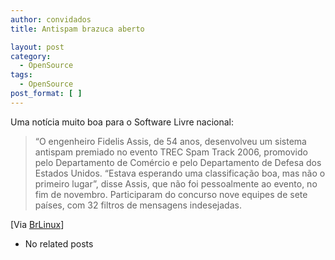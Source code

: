 ```yaml
---
author: convidados
title: Antispam brazuca aberto

layout: post
category:
  - OpenSource
tags:
  - OpenSource
post_format: [ ]
---
```

Uma notícia muito boa para o Software Livre nacional:

> “O engenheiro Fidelis Assis, de 54 anos, desenvolveu um sistema antispam premiado no evento TREC Spam Track 2006, promovido pelo Departamento de Comércio e pelo Departamento de Defesa dos Estados Unidos. “Estava esperando uma classificação boa, mas não o primeiro lugar”, disse Assis, que não foi pessoalmente ao evento, no fim de novembro. Participaram do concurso nove equipes de sete países, com 32 filtros de mensagens indesejadas.

[Via [BrLinux][1]] 

*   No related posts












 [1]: http://br-linux.org/linux/programa-antispam-brasileiro-e-premiado-nos-estados-unidos "Programa antispam brasileiro em código aberto é premiado nos Estados Unidos"





